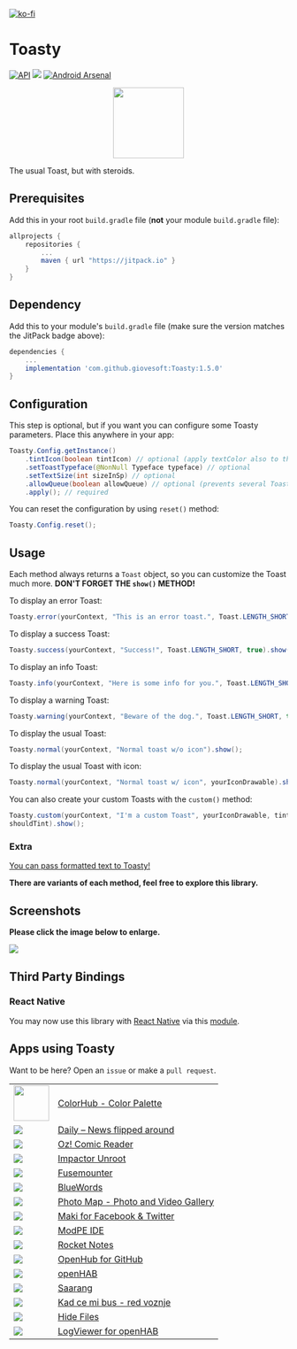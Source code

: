 [![ko-fi](https://www.ko-fi.com/img/githubbutton_sm.svg)](https://ko-fi.com/R6R21LO82)

# Toasty
[![API](https://img.shields.io/badge/API-14%2B-brightgreen.svg?style=flat)](https://android-arsenal.com/api?level=14) [![](https://jitpack.io/v/GrenderG/Toasty.svg)](https://jitpack.io/#GrenderG/Toasty) [![Android Arsenal](https://img.shields.io/badge/Android%20Arsenal-Toasty-brightgreen.svg?style=flat)](https://android-arsenal.com/details/1/5102)

<div align="center">
	<img src="https://raw.githubusercontent.com/GrenderG/Toasty/master/art/web_hi_res_512.png" width="128">
</div>

The usual Toast, but with steroids.

## Prerequisites

Add this in your root `build.gradle` file (**not** your module `build.gradle` file):

```gradle
allprojects {
	repositories {
		...
		maven { url "https://jitpack.io" }
	}
}
```

## Dependency

Add this to your module's `build.gradle` file (make sure the version matches the JitPack badge above):

```gradle
dependencies {
	...
	implementation 'com.github.giovesoft:Toasty:1.5.0'
}
```

## Configuration

This step is optional, but if you want you can configure some Toasty parameters. Place this anywhere in your app:

```java
Toasty.Config.getInstance()
    .tintIcon(boolean tintIcon) // optional (apply textColor also to the icon)
    .setToastTypeface(@NonNull Typeface typeface) // optional
    .setTextSize(int sizeInSp) // optional
    .allowQueue(boolean allowQueue) // optional (prevents several Toastys from queuing)
    .apply(); // required
```

You can reset the configuration by using `reset()` method:

```java
Toasty.Config.reset();
```

## Usage

Each method always returns a `Toast` object, so you can customize the Toast much more. **DON'T FORGET THE `show()` METHOD!**

To display an error Toast:

``` java
Toasty.error(yourContext, "This is an error toast.", Toast.LENGTH_SHORT, true).show();
```
To display a success Toast:

``` java
Toasty.success(yourContext, "Success!", Toast.LENGTH_SHORT, true).show();
```
To display an info Toast:

``` java
Toasty.info(yourContext, "Here is some info for you.", Toast.LENGTH_SHORT, true).show();
```
To display a warning Toast:

``` java
Toasty.warning(yourContext, "Beware of the dog.", Toast.LENGTH_SHORT, true).show();
```
To display the usual Toast:

``` java
Toasty.normal(yourContext, "Normal toast w/o icon").show();
```
To display the usual Toast with icon:

``` java
Toasty.normal(yourContext, "Normal toast w/ icon", yourIconDrawable).show();
```

You can also create your custom Toasts with the `custom()` method:
``` java
Toasty.custom(yourContext, "I'm a custom Toast", yourIconDrawable, tintColor, duration, withIcon, 
shouldTint).show();
```
### Extra
[You can pass formatted text to Toasty!](https://github.com/GrenderG/Toasty/blob/master/app/src/main/java/es/dmoral/toastysample/MainActivity.java#L98-L107)

**There are variants of each method, feel free to explore this library.**

## Screenshots

**Please click the image below to enlarge.**

<img src="https://raw.githubusercontent.com/GrenderG/Toasty/master/art/collage.png">

## Third Party Bindings

### React Native
You may now use this library with [React Native](https://github.com/facebook/react-native) via this [module](https://github.com/prscX/react-native-toasty).

Apps using Toasty
--

Want to be here? Open an `issue` or make a `pull request`.

<table>
	<tr>
        <td><a href="https://play.google.com/store/apps/details?id=cheetatech.com.colorhub"><img src="https://archive.org/download/ic_launcher_colorhub/ic_launcher_colorhub.png" width="64"/></a></td>
		<td><a href="https://play.google.com/store/apps/details?id=cheetatech.com.colorhub">ColorHub - Color Palette</a></td>
	</tr>
	<tr>
        <td><a href="https://play.google.com/store/apps/details?id=com.fa.daily.free"><img src="https://lh3.googleusercontent.com/rXB22UBHujsK2uYpN-kAkVFBjTcnAp6ltSZYf9-LdYvRkM-kF-xtwPwR8kEInhludA=w64"/></a></td>
		<td><a href="https://play.google.com/store/apps/details?id=com.fa.daily.free">Daily – News flipped around</a></td>
	</tr>
	<tr>
        <td><a href="https://play.google.com/store/apps/details?id=es.jmoral.ozreader"><img src="https://lh3.googleusercontent.com/ISQPSPA__uWU4Csw4N0quI0IPi_WcWN0pY4PK86yljf39vaCObvohT9ak2ubQ7iLDQ=w64"/></a></td>
		<td><a href="https://play.google.com/store/apps/details?id=es.jmoral.ozreader">Oz! Comic Reader</a></td>
	</tr>
	<tr>
        <td><a href="https://play.google.com/store/apps/details?id=com.andreacioccarelli.impactor"><img src="https://lh3.googleusercontent.com/KxzCiu-csleONAW9kfAYBCaCe4iAnhyO1ziuKjKK_yEDE0xPQMfy_-sYVYkj4RBE-Srt=w64"/></a></td>
		<td><a href="https://play.google.com/store/apps/details?id=com.andreacioccarelli.impactor">Impactor Unroot</a></td>
	</tr>
	<tr>
        <td><a href="https://play.google.com/store/apps/details?id=com.andreacioccarelli.fusemounter"><img src="https://lh3.googleusercontent.com/7e0iTo60TJXz6U-zQl6pXcfgRCLifQaTp_DczwNA5ZSnrEssBwH6K0MU88gC9BzQlMY=w64"/></a></td>
		<td><a href="https://play.google.com/store/apps/details?id=com.andreacioccarelli.fusemounter">Fusemounter</a></td>
	</tr>
	<tr>
        <td><a href="https://play.google.com/store/apps/details?id=com.thesrb.bluewords&referrer=utm_source%3Dgithub%26utm_medium%3Dtoasty%26utm_content%3Dlogo%26utm_campaign%3Dreadme"><img src="https://lh3.googleusercontent.com/gdGrQHkHsfRAY9ivf8wt9vgaX9KPxpFHdFq5AXY_zw2P8Wat3KNstvf-BkNaKrNX8Qg=w64"/></a></td>
		<td><a href="https://play.google.com/store/apps/details?id=com.thesrb.bluewords&referrer=utm_source%3Dgithub%26utm_medium%3Dtoasty%26utm_content%3Dname%26utm_campaign%3Dreadme">BlueWords</a></td>
	</tr>
	<tr>
        <td><a href="https://play.google.com/store/apps/details?id=com.levionsoftware.instagram_map"><img src="https://lh3.googleusercontent.com/QL0QDLXBm9j2Y2An4MOZtlbI02yx_zuI7I3vMBM_mBO_BbimNKjBQeldQBBKo0P60Og=w64"/></a></td>
		<td><a href="https://play.google.com/store/apps/details?id=com.levionsoftware.instagram_map">Photo Map - Photo and Video Gallery</a></td>
	</tr>
	<tr>
        <td><a href="https://play.google.com/store/apps/details?id=com.sunshine.makilite"><img src="https://lh3.googleusercontent.com/RL082J8D9AyVJdyoT8sN8Mb47LUJEn3ssvp8jgrke_K_sWAXgEl9F8tjudqDoL7y5A0=w64"/></a></td>
		<td><a href="https://play.google.com/store/apps/details?id=com.sunshine.makilite">Maki for Facebook & Twitter</a></td>
	</tr>
		<tr>
            <td><a href="https://play.google.com/store/apps/details?id=com.KillerBLS.modpeide"><img src="https://lh3.googleusercontent.com/nyB12hF6cPHBrm532qQQslvj-X-klmPlKuQ4Z0MYKDpt4sPVZmWYRZ_SShEfVcTmhg=w64"/></a></td>
		<td><a href="https://play.google.com/store/apps/details?id=com.KillerBLS.modpeide">ModPE IDE</a></td>
	</tr>
		<tr>
            <td><a href="https://play.google.com/store/apps/details?id=stream.rocketnotes"><img src="https://lh3.googleusercontent.com/tYGJBG8mc7lwC0ZxQUxif2FVMFI8L8xRkPON0ytkWVPTI67ggkrgDl3JpRu9jW0W3sLJ=w64"/></a></td>
		<td><a href="https://play.google.com/store/apps/details?id=stream.rocketnotes">Rocket Notes</a></td>
	</tr>
	<tr>
            <td><a href="https://play.google.com/store/apps/details?id=com.thirtydegreesray.openhub"><img src="https://lh3.googleusercontent.com/XP-tvaGf-as9XMQ3kcUjohSZlSD7uyf_AcHsjq6jTI0chXWK1yQrnJJs2Y_Pvbe1FRQ=w64"/></a></td>
		<td><a href="https://play.google.com/store/apps/details?id=com.thirtydegreesray.openhub">OpenHub for GitHub</a></td>
	</tr>
	<tr>
            <td><a href="https://play.google.com/store/apps/details?id=org.openhab.habdroid"><img src="https://lh3.googleusercontent.com/RhinsfPN8qFHQDyPKssmiPl4P_-JJpw7GaQO4K7TVixMjrkZsPh0NPXlL2nJRrR4PAbw=w64"/></a></td>
		<td><a href="https://play.google.com/store/apps/details?id=org.openhab.habdroid">openHAB</a></td>
	</tr>
	<tr>
                <td><a href="https://play.google.com/store/apps/details?id=org.saarang.app"><img src="https://lh3.googleusercontent.com/m683OsEgBAU15kdHOSsl-lckDPEa0bdsK2xvhq3Qs4vww-ueJnW8xY0xXfwfMV6dOyE=w64"/></a></td>
    		<td><a href="https://play.google.com/store/apps/details?id=org.saarang.app">Saarang</a></td>
    	</tr>
    <tr>
                <td><a href="https://play.google.com/store/apps/details?id=com.dizdarevic.kadcemibus"><img src="https://lh3.googleusercontent.com/LFUKgzu8S1V8TSLg3aiFoA7dkfUYmQg6s8lVUSPJYEkv6564UKjaUKhYcqvFMyDbSas=w64"/></a></td>
            <td><a href="https://play.google.com/store/apps/details?id=com.dizdarevic.kadcemibus">Kad ce mi bus - red voznje</a></td>
    </tr>
    <tr>
            <td><a href="https://play.google.com/store/apps/details?id=com.katyayini.hidefiles"><img src="https://lh3.googleusercontent.com/hq2dLHXjKoTonzE45uJKzkGfCUSSh0_IJZBnuRIyb8G_EbcpYT5_gPv942yrIKlyo12r=s64-rw"/></a></td>
        	<td><a href="https://play.google.com/store/apps/details?id=com.katyayini.hidefiles">Hide Files</a></td>
        </tr>
    	<tr>
            <td><a href="https://github.com/nikothegreek/logviewer-for-openhab-app"><img src="https://i.imgur.com/a6RbPkJ.png"/></a></td>
        	<td><a href="https://github.com/nikothegreek/logviewer-for-openhab-app">LogViewer for openHAB</a></td>
        </tr>
</table>
